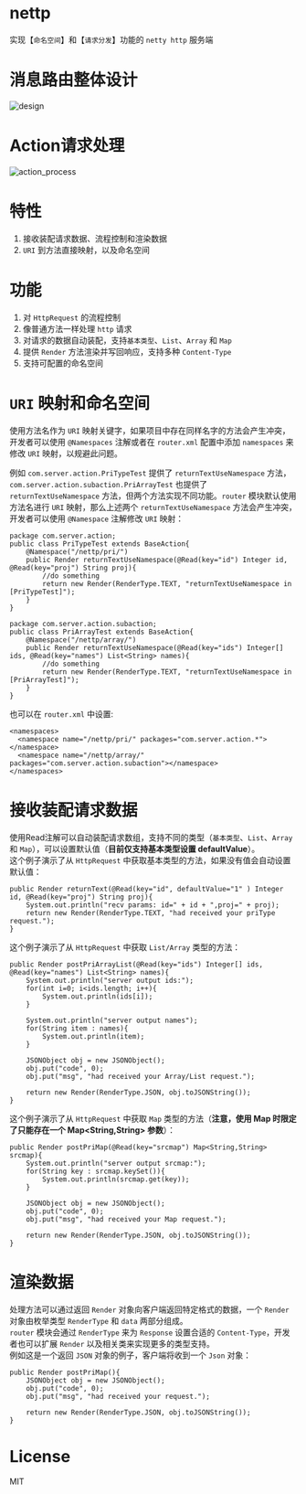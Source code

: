 # nettp
实现【`命名空间`】和【`请求分发`】功能的 `netty http` 服务端
  
  
# 消息路由整体设计  
![design](https://github.com/cyfonly/res-repository/blob/master/pictures/nettp/design.png "design.png")
  
  
# Action请求处理
![action_process](https://github.com/cyfonly/res-repository/blob/master/pictures/nettp/action_process.png "action_process.png")  

  
# 特性
1. 接收装配请求数据、流程控制和渲染数据
2. `URI` 到方法直接映射，以及命名空间

  
# 功能
1. 对 `HttpRequest` 的流程控制
2. 像普通方法一样处理 `http` 请求
3. 对请求的数据自动装配，支持`基本类型`、`List`、`Array` 和 `Map`
4. 提供 `Render` 方法渲染并写回响应，支持多种 `Content-Type`
5. 支持可配置的命名空间
  
  
# `URI` 映射和命名空间
使用方法名作为 `URI` 映射关键字，如果项目中存在同样名字的方法会产生冲突，开发者可以使用 `@Namespaces` 注解或者在 `router.xml` 配置中添加 `namespaces` 来修改 `URI` 映射，以规避此问题。  

例如 `com.server.action.PriTypeTest` 提供了 `returnTextUseNamespace` 方法，`com.server.action.subaction.PriArrayTest` 也提供了 `returnTextUseNamespace` 方法，但两个方法实现不同功能。`router` 模块默认使用方法名进行 `URI` 映射，那么上述两个 `returnTextUseNamespace` 方法会产生冲突，开发者可以使用 `@Namespace` 注解修改 `URI` 映射：  
```
package com.server.action;
public class PriTypeTest extends BaseAction{
  	@Namespace("/nettp/pri/")
  	public Render returnTextUseNamespace(@Read(key="id") Integer id, @Read(key="proj") String proj){
    	//do something
    	return new Render(RenderType.TEXT, "returnTextUseNamespace in [PriTypeTest]");
  	}
}
``` 
  
```
package com.server.action.subaction;
public class PriArrayTest extends BaseAction{
  	@Namespace("/nettp/array/")
	public Render returnTextUseNamespace(@Read(key="ids") Integer[] ids, @Read(key="names") List<String> names){
		//do something
		return new Render(RenderType.TEXT, "returnTextUseNamespace in [PriArrayTest]");
	}
}
```

也可以在 `router.xml` 中设置:
```
<namespaces>
  <namespace name="/nettp/pri/" packages="com.server.action.*"></namespace>
  <namespace name="/nettp/array/" packages="com.server.action.subaction"></namespace>
</namespaces>
```

# 接收装配请求数据
使用Read注解可以自动装配请求数组，支持不同的类型（`基本类型`、`List`、`Array`  和 `Map`），可以设置默认值（**目前仅支持基本类型设置 defaultValue**）。  
这个例子演示了从 `HttpRequest` 中获取基本类型的方法，如果没有值会自动设置默认值：
```
public Render returnText(@Read(key="id", defaultValue="1" ) Integer id, @Read(key="proj") String proj){
	System.out.println("recv params: id=" + id + ",proj=" + proj);
	return new Render(RenderType.TEXT, "had received your priType request.");
}
```  
这个例子演示了从 `HttpRequest` 中获取 `List/Array` 类型的方法：
```
public Render postPriArrayList(@Read(key="ids") Integer[] ids, @Read(key="names") List<String> names){
	System.out.println("server output ids:");
	for(int i=0; i<ids.length; i++){
		System.out.println(ids[i]);
	}
		
	System.out.println("server output names");
	for(String item : names){
		System.out.println(item);
	}
		
	JSONObject obj = new JSONObject();
	obj.put("code", 0);
	obj.put("msg", "had received your Array/List request.");
		
	return new Render(RenderType.JSON, obj.toJSONString());
}
```
这个例子演示了从 `HttpRequest` 中获取 `Map` 类型的方法（**注意，使用 Map 时限定了只能存在一个 Map<String,String> 参数**）：
```
public Render postPriMap(@Read(key="srcmap") Map<String,String> srcmap){
	System.out.println("server output srcmap:");
	for(String key : srcmap.keySet()){
		System.out.println(srcmap.get(key));
	}
		
	JSONObject obj = new JSONObject();
	obj.put("code", 0);
	obj.put("msg", "had received your Map request.");
		
	return new Render(RenderType.JSON, obj.toJSONString());
}
```  
  
# 渲染数据
处理方法可以通过返回 `Render` 对象向客户端返回特定格式的数据，一个 `Render` 对象由枚举类型 `RenderType` 和 `data` 两部分组成。  
`router` 模块会通过 `RenderType` 来为 `Response` 设置合适的 `Content-Type`，开发者也可以扩展 `Render` 以及相关类来实现更多的类型支持。  
例如这是一个返回 `JSON` 对象的例子，客户端将收到一个 `Json` 对象：
```
public Render postPriMap(){
	JSONObject obj = new JSONObject();
	obj.put("code", 0);
	obj.put("msg", "had received your request.");
	
	return new Render(RenderType.JSON, obj.toJSONString());
}
```  
  
# License
MIT  


